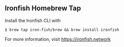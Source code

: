 Ironfish Homebrew Tap
-------------------

Install the Ironfish CLI with

    $ brew tap iron-fish/brew && brew install ironfish

For more information, visit https://ironfish.network
